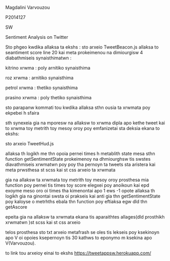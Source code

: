Magdalini Varvouzou 


P2014127


SW


Sentiment Analysis on Twitter

Sto phgeo kwdika allaksa ta ekshs : sto arxeio TweetBeacon.js allaksa to seantiment score line 20 kai meta prokeimenou na dimiourgisw 4 diabathmiseis synaisthimatwn :

kitrino xrwma : poly arnitiko synaisthima 

roz xrwma : arnitiko synaisthima 

petrol xrwma : thetiko synaisthima

prasino xrwma : poly thetiko synaisthima

sto parapanw kommati tou kwdika allaksa sthn ousia ta xrwmata poy ekpebei h sfaira

sth synexeia gia na mporesw na allaksw to xrwma dipla apo kethe tweet kai to xrwma toy metrith toy mesoy oroy poy emfanizetai sta deksia ekana to ekshs:

sto arxeio TweetHud.js 

allaksa th logikh me thn opoia pernei times h metablith state mesa sthn function getSentimentState prokeimenoy na dhmiourghsw tis swstes diavathmiseis xrwmatwn poy poy tha pernoyn ta tweets sta aristera kai meta prwsthesa st scss kai st css arxeio ta xrwmata 

gia na allaksw ta xrwmata toy metrith toy mesoy oroy prosthesa mia function poy pernei tis times toy score elegxei poy anoikoun kai epd exoyme meso oro oi times tha kimenontai apo 1 ews -1 opote allaksa th logikh gia na ginontai swsta oi prakseis kai anti gia thn getSentimentState poy kaloyse o metrhths ebala thn function poy eftiaksa egw dld thn getAscore

epeita gia na allaksw ta xrwmata ekana tis aparaithtes allages(dld prosthikh xrwmatwn )st scss kai st css arxeio

telos prosthesa sto txt arxeio metafrash se oles tis lekseis poy ksekinoyn apo V oi opoies ksepernoyn tis 30 kathws to eponymo m ksekina apo V(Varvouzou).

to link tou arxeioy einai to ekshs https://tweetappsw.herokuapp.com/
